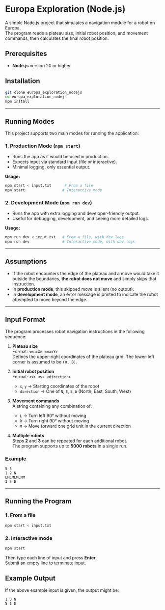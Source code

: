 # Europa Exploration (Node.js)

A simple Node.js project that simulates a navigation module for a robot on Europa.  
The program reads a plateau size, initial robot position, and movement commands, then calculates the final robot position.

## Prerequisites

- **Node.js** version 20 or higher

## Installation

```bash
git clone europa_exploration_nodejs
cd europa_exploration_nodejs
npm install
```

---

## Running Modes

This project supports two main modes for running the application:

### 1. **Production Mode (`npm start`)**

- Runs the app as it would be used in production.
- Expects input via standard input (file or interactive).
- Minimal logging, only essential output.

**Usage:**

```bash
npm start < input.txt      # From a file
npm start                 # Interactive mode
```

### 2. **Development Mode (`npm run dev`)**

- Runs the app with extra logging and developer-friendly output.
- Useful for debugging, development, and seeing more detailed logs.

**Usage:**

```bash
npm run dev < input.txt   # From a file, with dev logs
npm run dev               # Interactive mode, with dev logs
```

---

## Assumptions

- If the robot encounters the edge of the plateau and a move would take it outside the boundaries, **the robot does not move** and simply skips that instruction.
- In **production mode**, this skipped move is silent (no output).
- In **development mode**, an error message is printed to indicate the robot attempted to move beyond the edge.

---

## Input Format

The program processes robot navigation instructions in the following sequence:

1. **Plateau size**  
   Format: `<maxX> <maxY>`  
   Defines the upper-right coordinates of the plateau grid. The lower-left corner is assumed to be `(0, 0)`.

2. **Initial robot position**  
   Format: `<x> <y> <direction>`

   - `x`, `y` → Starting coordinates of the robot
   - `direction` → One of `N`, `E`, `S`, `W` (North, East, South, West)

3. **Movement commands**  
   A string containing any combination of:

   - `L` → Turn left 90° without moving
   - `R` → Turn right 90° without moving
   - `M` → Move forward one grid unit in the current direction

4. **Multiple robots**  
   Steps **2** and **3** can be repeated for each additional robot.  
   The program supports up to **5000 robots** in a single run.

### Example

```
5 5
1 2 N
LMLMLMLMM
3 3 E
```

---

## Running the Program

### 1. From a file

```bash
npm start < input.txt
```

### 2. Interactive mode

```bash
npm start
```

Then type each line of input and press **Enter**.  
Submit an empty line to terminate input.

## Example Output

If the above example input is given, the output might be:

```
1 3 N
5 1 E
```
